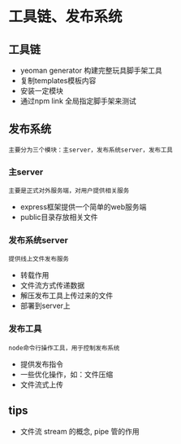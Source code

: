 # 工具链、发布系统

## 工具链

* yeoman generator 构建完整玩具脚手架工具
* 复制templates模板内容
* 安装一定模块
* 通过npm link 全局指定脚手架来测试

## 发布系统

    主要分为三个模块：主server，发布系统server，发布工具

### 主server

    主要是正式对外服务端，对用户提供相关服务

* express框架提供一个简单的web服务端
* public目录存放相关文件

### 发布系统server

    提供线上文件发布服务

* 转载作用
* 文件流方式传递数据
* 解压发布工具上传过来的文件
* 部署到server上

### 发布工具

    node命令行操作工具，用于控制发布系统

* 提供发布指令
* 一些优化操作，如：文件压缩
* 文件流式上传

## tips

* 文件流 stream 的概念, pipe 管的作用
